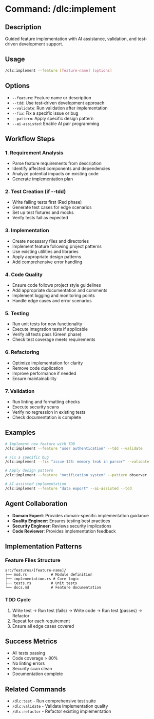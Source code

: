 # Command: /dlc:implement

## Description
Guided feature implementation with AI assistance, validation, and test-driven development support.

## Usage
```bash
/dlc:implement --feature [feature-name] [options]
```

## Options
- `--feature`: Feature name or description
- `--tdd`: Use test-driven development approach
- `--validate`: Run validation after implementation
- `--fix`: Fix a specific issue or bug
- `--pattern`: Apply specific design pattern
- `--ai-assisted`: Enable AI pair programming

## Workflow Steps

### 1. Requirement Analysis
- Parse feature requirements from description
- Identify affected components and dependencies
- Analyze potential impacts on existing code
- Generate implementation plan

### 2. Test Creation (if --tdd)
- Write failing tests first (Red phase)
- Generate test cases for edge scenarios
- Set up test fixtures and mocks
- Verify tests fail as expected

### 3. Implementation
- Create necessary files and directories
- Implement feature following project patterns
- Use existing utilities and libraries
- Apply appropriate design patterns
- Add comprehensive error handling

### 4. Code Quality
- Ensure code follows project style guidelines
- Add appropriate documentation and comments
- Implement logging and monitoring points
- Handle edge cases and error scenarios

### 5. Testing
- Run unit tests for new functionality
- Execute integration tests if applicable
- Verify all tests pass (Green phase)
- Check test coverage meets requirements

### 6. Refactoring
- Optimize implementation for clarity
- Remove code duplication
- Improve performance if needed
- Ensure maintainability

### 7. Validation
- Run linting and formatting checks
- Execute security scans
- Verify no regression in existing tests
- Check documentation is complete

## Examples

```bash
# Implement new feature with TDD
/dlc:implement --feature "user authentication" --tdd --validate

# Fix a specific bug
/dlc:implement --fix "issue-123: memory leak in parser" --validate

# Apply design pattern
/dlc:implement --feature "notification system" --pattern observer

# AI-assisted implementation
/dlc:implement --feature "data export" --ai-assisted --tdd
```

## Agent Collaboration
- **Domain Expert**: Provides domain-specific implementation guidance
- **Quality Engineer**: Ensures testing best practices
- **Security Engineer**: Reviews security implications
- **Code Reviewer**: Provides implementation feedback

## Implementation Patterns

### Feature Files Structure
```
src/features/[feature-name]/
├── mod.rs           # Module definition
├── implementation.rs # Core logic
├── tests.rs         # Unit tests
└── docs.md          # Feature documentation
```

### TDD Cycle
1. Write test → Run test (fails) → Write code → Run test (passes) → Refactor
2. Repeat for each requirement
3. Ensure all edge cases covered

## Success Metrics
- All tests passing
- Code coverage > 80%
- No linting errors
- Security scan clean
- Documentation complete

## Related Commands
- `/dlc:test` - Run comprehensive test suite
- `/dlc:validate` - Validate implementation quality
- `/dlc:refactor` - Refactor existing implementation